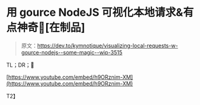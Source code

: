 # 用 gource NodeJS 可视化本地请求&有点神奇🦄[在制品]

> 原文：<https://dev.to/kymnotique/visualizing-local-requests-w-gource-nodejs--some-magic--wip-3515>

TL；DR；🍪

[https://www.youtube.com/embed/h9ORznim-XM](https://www.youtube.com/embed/h9ORznim-XM)

T2】